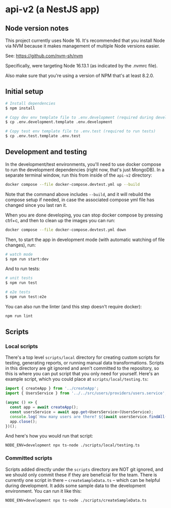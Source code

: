 # api-v2 (a NestJS app)

## Node version notes

This project currently uses Node 16. It's recommended that you install Node via NVM because it makes management of multiple Node versions easier.

See: https://github.com/nvm-sh/nvm

Specifically, were targeting Node 16.13.1 (as indicated by the .nvmrc file).

Also make sure that you're using a version of NPM that's at least 8.2.0.

## Initial setup

```bash
# Install dependencies
$ npm install

# Copy dev env template file to .env.development (required during development)
$ cp .env.development.template .env.development

# Copy test env template file to .env.test (required to run tests)
$ cp .env.test.template .env.test
```

## Development and testing

In the development/test environments, you'll need to use docker compose to run the development dependencies (right now, that's just MongoDB).  In a separate terminal window, run this from inside of the `api-v2` directory:

```bash
docker compose --file docker-compose.devtest.yml up --build
```

Note that the command above includes `--build`, and it will rebuild the compose setup if needed, in case the associated compose yml file has changed since you last ran it.

When you are done developing, you can stop docker compose by pressing ctrl+c, and then to clean up the images you can run:

```bash
docker compose --file docker-compose.devtest.yml down
```

Then, to start the app in development mode (with automatic watching of file changes), run:

```bash
# watch mode
$ npm run start:dev
```

And to run tests:

```bash
# unit tests
$ npm run test

# e2e tests
$ npm run test:e2e
```

You can also run the linter (and this step doesn't require docker):

```bash
npm run lint
```


## Scripts

### Local scripts

There's a top level `scripts/local` directory for creating custom scripts for testing, generating reports, or running manual data transformations.  Scripts in this directory are git ignored and aren't committed to the repository, so this is where you can put script that you only need for yourself. Here's an example script, which you could place at `scripts/local/testing.ts`:

```typescript
import { createApp } from '../createApp';
import { UsersService } from '../../src/users/providers/users.service';

(async () => {
  const app = await createApp();
  const usersService = await app.get<UsersService>(UsersService);
  console.log(`How many users are there? ${(await usersService.findAll(1, 9999)).length}`);
  app.close();
})();
```

And here's how you would run that script:
```
NODE_ENV=development npx ts-node ./scripts/local/testing.ts
```

### Committed scripts

Scripts added directly under the `scripts` directory are NOT git ignored, and we should only commit these if they are beneficial for the team.  There is currently one script in there – `createSampleData.ts` – which can be helpful during development.  It adds some sample data to the development environment.  You can run it like this:

```
NODE_ENV=development npx ts-node ./scripts/createSampleData.ts
```
